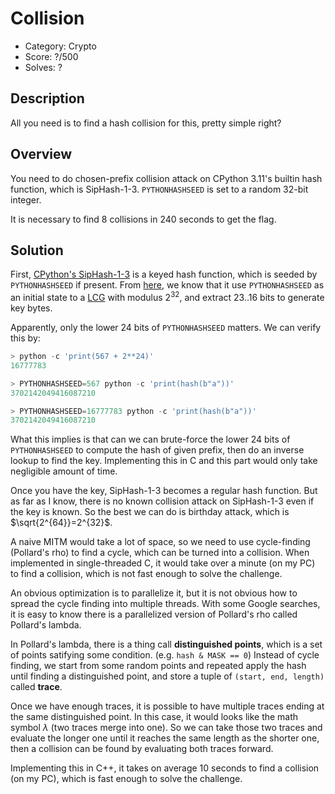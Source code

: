 # Collision

* Category: Crypto
* Score: ?/500
* Solves: ?

## Description

All you need is to find a hash collision for this, pretty simple right?

## Overview

You need to do chosen-prefix collision attack on CPython 3.11's builtin hash function, which is SipHash-1-3. `PYTHONHASHSEED` is set to a random 32-bit integer.

It is necessary to find 8 collisions in 240 seconds to get the flag.

## Solution

First, [CPython's SipHash-1-3](https://github.com/python/cpython/blob/3.11/Python/pyhash.c#L485-L490) is a keyed hash function, which is seeded by `PYTHONHASHSEED` if present. From [here](https://github.com/python/cpython/blob/3.11/Python/bootstrap_hash.c#L565), we know that it use `PYTHONHASHSEED` as an initial state to a [LCG](https://github.com/python/cpython/blob/3.11/Python/bootstrap_hash.c#L414-L427) with modulus $2^{32}$, and extract 23..16 bits to generate key bytes.

Apparently, only the lower 24 bits of `PYTHONHASHSEED` matters. We can verify this by:

```python
> python -c 'print(567 + 2**24)'
16777783

> PYTHONHASHSEED=567 python -c 'print(hash(b"a"))'
3702142049416087210

> PYTHONHASHSEED=16777783 python -c 'print(hash(b"a"))'
3702142049416087210
```

What this implies is that can we can brute-force the lower 24 bits of `PYTHONHASHSEED` to compute the hash of given prefix, then do an inverse lookup to find the key. Implementing this in C and this part would only take negligible amount of time.

Once you have the key, SipHash-1-3 becomes a regular hash function. But as far as I know, there is no known collision attack on SipHash-1-3 even if the key is known. So the best we can do is birthday attack, which is $\sqrt{2^{64}}=2^{32}$.

A naive MITM would take a lot of space, so we need to use cycle-finding (Pollard's rho) to find a cycle, which can be turned into a collision. When implemented in single-threaded C, it would take over a minute (on my PC) to find a collision, which is not fast enough to solve the challenge.

An obvious optimization is to parallelize it, but it is not obvious how to spread the cycle finding into multiple threads. With some Google searches, it is easy to know there is a parallelized version of Pollard's rho called Pollard's lambda.

In Pollard's lambda, there is a thing call **distinguished points**, which is a set of points satifying some condition. (e.g. `hash & MASK == 0`) Instead of cycle finding, we start from some random points and repeated apply the hash until finding a distinguished point, and store a tuple of `(start, end, length)` called **trace**.

Once we have enough traces, it is possible to have multiple traces ending at the same distinguished point. In this case, it would looks like the math symbol $\lambda$ (two traces merge into one). So we can take those two traces and evaluate the longer one until it reaches the same length as the shorter one, then a collision can be found by evaluating both traces forward.

Implementing this in C++, it takes on average 10 seconds to find a collision (on my PC), which is fast enough to solve the challenge.
